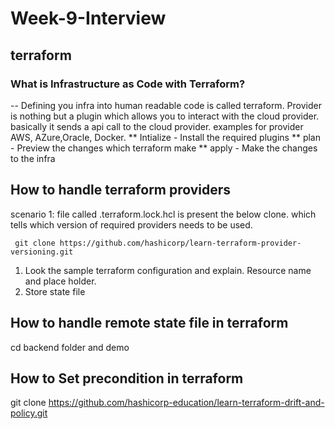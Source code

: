 # Week-9-Interview

## terraform 
### What is Infrastructure as Code with Terraform?

   -- Defining you infra into human readable code is called terraform. Provider is nothing but a plugin which allows you to interact with the cloud provider. basically it sends a api call to the cloud provider. examples for provider AWS, AZure,Oracle, Docker.
** Intialize - Install the required plugins
** plan - Preview the changes which terraform make
** apply - Make the changes to the infra

## How to handle terraform providers

scenario 1: file called .terraform.lock.hcl is present the below clone. which tells which version of required providers needs to be used.



``` git clone https://github.com/hashicorp/learn-terraform-provider-versioning.git```

   
1. Look the sample terraform configuration and explain. Resource name and place holder.
2. Store state file


## How to handle remote state file in terraform 

cd backend folder and demo





## How to Set precondition in terraform

git clone https://github.com/hashicorp-education/learn-terraform-drift-and-policy.git

   
